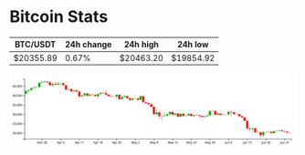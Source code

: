 # Bitcoin Stats

BTC/USDT|24h change|24h high|24h low|
|---|---|---|---|
|$20355.89|0.67%|$20463.20|$19854.92|

<img src="./chart.svg">
